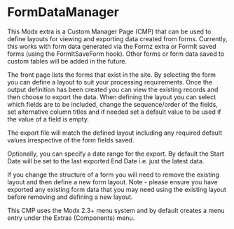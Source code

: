# FormDataManager


This Modx extra is a Custom Manager Page (CMP) that can be used to define layouts for viewing and exporting data created from forms.
Currently, this works with form data generated via the Formz extra or FormIt saved forms (using the FormItSaveForm hook).
Other forms or form data saved to custom tables will be added in the future.

The front page lists the forms that exist in the site. By selecting the form you can define a layout to suit your processing requirements.
Once the output definition has been created you can view the existing records and then choose to export the data.
When defining the layout you can select which fields are to be included, change the sequence/order of the fields,
set alternative column titles and if needed set a default value to be used if the value of a field is empty.

The export file will match the defined layout including any required default values irrespective of the form fields saved.

Optionally, you can specify a date range for the export. By default the Start Date will be set to the last exported End Date i.e. just
the latest data.

If you change the structure of a form you will need to remove the existing layout and then define a new form layout.
Note - please ensure you have exported any existing form data that you may need using the existing layout before removing 
and defining a new layout.

This CMP uses the Modx 2.3+ menu system and by default creates a menu entry under the Extras (Components) menu.
